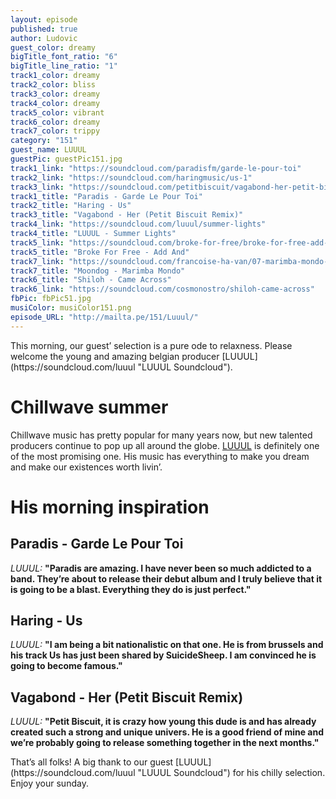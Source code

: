 ```yaml
---
layout: episode
published: true
author: Ludovic
guest_color: dreamy
bigTitle_font_ratio: "6"
bigTitle_line_ratio: "1"
track1_color: dreamy
track2_color: bliss
track3_color: dreamy
track4_color: dreamy
track5_color: vibrant
track6_color: dreamy
track7_color: trippy
category: "151"
guest_name: LUUUL
guestPic: guestPic151.jpg
track1_link: "https://soundcloud.com/paradisfm/garde-le-pour-toi"
track2_link: "https://soundcloud.com/haringmusic/us-1"
track3_link: "https://soundcloud.com/petitbiscuit/vagabond-her-petit-biscuit"
track1_title: "Paradis - Garde Le Pour Toi"
track2_title: "Haring - Us"
track3_title: "Vagabond - Her (Petit Biscuit Remix)"
track4_link: "https://soundcloud.com/luuul/summer-lights"
track4_title: "LUUUL - Summer Lights"
track5_link: "https://soundcloud.com/broke-for-free/broke-for-free-add-and?in=broke-for-free/sets/petal-1st-half"
track5_title: "Broke For Free - Add And"
track7_link: "https://soundcloud.com/francoise-ha-van/07-marimba-mondo-2"
track7_title: "Moondog - Marimba Mondo"
track6_title: "Shiloh - Came Across"
track6_link: "https://soundcloud.com/cosmonostro/shiloh-came-across"
fbPic: fbPic51.jpg
musiColor: musiColor151.png
episode_URL: "http://mailta.pe/151/Luuul/"
---
```


<p id="introduction">
This morning, our guest’ selection is a pure ode to relaxness. Please welcome the young and amazing belgian producer [LUUUL](https://soundcloud.com/luuul "LUUUL Soundcloud").</p>
 
# Chillwave summer
 
Chillwave music has pretty popular for many years now, but new talented producers continue to pop up all around the globe. [LUUUL](https://soundcloud.com/luuul "LUUUL Soundcloud") is definitely one of the most promising one. His music has everything to make you dream and make our existences worth livin’.
 
# His morning inspiration
 
## Paradis - Garde Le Pour Toi
_LUUUL:_ **"**Paradis are amazing. I have never been so much addicted to a band. They’re about to release their debut album and I truly believe that it is going to be a blast. Everything they do is just perfect.**"**
 
## Haring - Us
_LUUUL:_ **"**I am being a bit nationalistic on that one. He is from brussels and his track Us has just been shared by SuicideSheep. I am convinced he is going to become famous.**"**
 
## Vagabond - Her (Petit Biscuit Remix)
_LUUUL:_ **"**Petit Biscuit, it is crazy how young this dude is and has  already created such a strong and unique univers. He is a good friend of mine and we’re probably going to release something together in the next months.**"**
 
<p id="outroduction">
That’s all folks! A big thank to our guest [LUUUL](https://soundcloud.com/luuul "LUUUL Soundcloud") for his chilly selection. Enjoy your sunday.
</p>